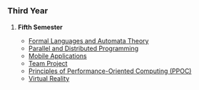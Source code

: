 <p style="font-weight: bold; font-size: 18px;"> Third Year </p>
    <ol>
        <li>
            <p style="font-weight: bold"> Fifth Semester </p>
            <ul>
                <li> <a href="https://github.com/andrei45635/LFTC"> Formal Languages and Automata Theory </li>
                <li> Parallel and Distributed Programming </li>
                <li> Mobile Applications </li>
                <li> Team Project </li>
                <li> Principles of Performance-Oriented Computing (PPOC) </li>
                <li> <a href="https://github.com/andrei45635/VR"> Virtual Reality </li>
            </ul>
        </li>
    </ol>
